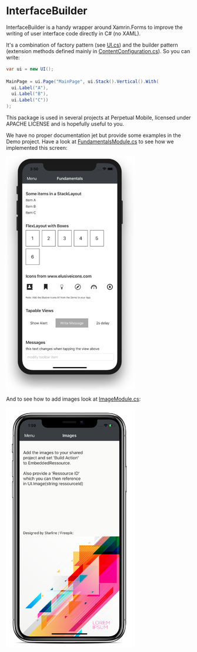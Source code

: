 # InterfaceBuilder

InterfaceBuilder is a handy wrapper around Xamrin.Forms to improve the writing of user interface code directly in C# (no XAML).

It's a combination of factory pattern (see [UI.cs](https://github.com/perpetual-mobile/InterfaceBuilder/blob/master/InterfaceBuilder/UI.cs)) and the builder pattern (extension methods defined mainly in [ContentConfiguration.cs](https://github.com/perpetual-mobile/InterfaceBuilder/blob/master/InterfaceBuilder/ContentConfiguration.cs)). So you can write:

```csharp
var ui = new UI();

MainPage = ui.Page("MainPage", ui.Stack().Vertical().With(
  ui.Label("A"),
  ui.Label("B"),
  ui.Label("C"))
);
```

This package is used in several projects at Perpetual Mobile, licensed under APACHE LICENSE and is hopefully
useful to you.

We have no proper documentation jet but provide some examples in the Demo project. Have a look at [FundamentalsModule.cs](https://github.com/perpetual-mobile/InterfaceBuilder/blob/master/Demo/FundamentalsModule.cs) to see how we implemented this screen:

<img align="center" src="https://github.com/perpetual-mobile/InterfaceBuilder/raw/master/screenshot-fundamentals.png" width=350 />

And to see how to add images look at [ImageModule.cs](https://github.com/perpetual-mobile/InterfaceBuilder/blob/master/Demo/ImageModule.cs):

<img align="center" src="https://github.com/perpetual-mobile/InterfaceBuilder/raw/master/screenshot-supporting-images.png" width=350 />
